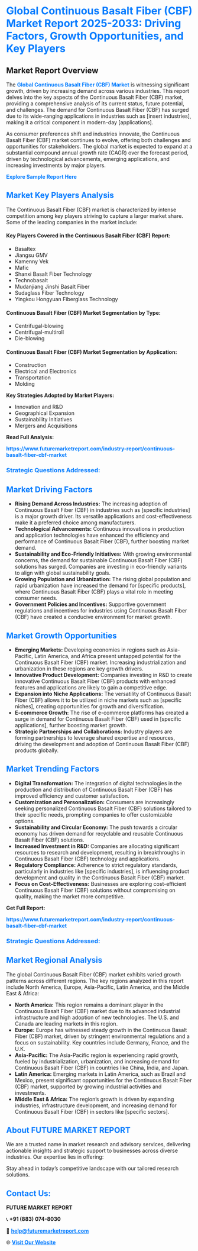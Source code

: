 <h1 style="color: #007BFF;">Global Continuous Basalt Fiber (CBF) Market Report 2025-2033: Driving Factors, Growth Opportunities, and Key Players</h1>

<section id="overview">
<h2>Market Report Overview</h2>
<p>The <a href="https://www.futuremarketreport.com/industry-report/continuous-basalt-fiber-cbf-market" style="color: #007BFF; text-decoration: none;"><strong>Global Continuous Basalt Fiber (CBF) Market</strong></a> is witnessing significant growth, driven by increasing demand across various industries. This report delves into the key aspects of the Continuous Basalt Fiber (CBF) market, providing a comprehensive analysis of its current status, future potential, and challenges. The demand for Continuous Basalt Fiber (CBF) has surged due to its wide-ranging applications in industries such as [insert industries], making it a critical component in modern-day [applications].</p>
<p>As consumer preferences shift and industries innovate, the Continuous Basalt Fiber (CBF) market continues to evolve, offering both challenges and opportunities for stakeholders. The global market is expected to expand at a substantial compound annual growth rate (CAGR) over the forecast period, driven by technological advancements, emerging applications, and increasing investments by major players.</p>
</section>

<section id="overview">
<p><a href="https://www.futuremarketreport.com/request-sample/reportId=89828" style="color: #007BFF; text-decoration: none;"><strong>Explore Sample Report Here</strong></a></p>
</section>

<section id="key-players">
<h2 style="color: #007BFF;">Market Key Players Analysis</h2>
<p>The Continuous Basalt Fiber (CBF) market is characterized by intense competition among key players striving to capture a larger market share. Some of the leading companies in the market include:</p>
<h4>Key Players Covered in the Continuous Basalt Fiber (CBF) Report:</h4>
<ul><li>Basaltex</li><li>Jiangsu GMV</li><li>Kamenny Vek</li><li>Mafic</li><li>Shanxi Basalt Fiber Technology</li><li>Technobasalt</li><li>Mudanjiang Jinshi Basalt Fiber</li><li>Sudaglass Fiber Technology</li><li>Yingkou Hongyuan Fiberglass Technology</li></ul>
<h4>Continuous Basalt Fiber (CBF) Market Segmentation by Type:</h4>
<ul><li>Centrifugal-blowing</li><li>Centrifugal-multiroll</li><li>Die-blowing</li></ul>

<h4>Continuous Basalt Fiber (CBF) Market Segmentation by Application:</h4>
<ul><li>Construction</li><li>Electrical and Electronics</li><li>Transportation</li><li>Molding</li></ul>
<p><strong>Key Strategies Adopted by Market Players:</strong></p>
<ul>
<li>Innovation and R&D</li>
<li>Geographical Expansion</li>
<li>Sustainability Initiatives</li>
<li>Mergers and Acquisitions</li>
</ul>
</section>

<section>
<p><strong>Read Full Analysis: </strong></p><a href="https://www.futuremarketreport.com/industry-report/continuous-basalt-fiber-cbf-market" style="color: #007BFF; text-decoration: none;"><strong>https://www.futuremarketreport.com/industry-report/continuous-basalt-fiber-cbf-market</strong></a>
<h3 style="color: #007BFF;">Strategic Questions Addressed:</h3>
</section>

<section id="driving-factors">
<h2 style="color: #007BFF;">Market Driving Factors</h2>
<ul>
<li><strong>Rising Demand Across Industries:</strong> The increasing adoption of Continuous Basalt Fiber (CBF) in industries such as [specific industries] is a major growth driver. Its versatile applications and cost-effectiveness make it a preferred choice among manufacturers.</li>
<li><strong>Technological Advancements:</strong> Continuous innovations in production and application technologies have enhanced the efficiency and performance of Continuous Basalt Fiber (CBF), further boosting market demand.</li>
<li><strong>Sustainability and Eco-Friendly Initiatives:</strong> With growing environmental concerns, the demand for sustainable Continuous Basalt Fiber (CBF) solutions has surged. Companies are investing in eco-friendly variants to align with global sustainability goals.</li>
<li><strong>Growing Population and Urbanization:</strong> The rising global population and rapid urbanization have increased the demand for [specific products], where Continuous Basalt Fiber (CBF) plays a vital role in meeting consumer needs.</li>
<li><strong>Government Policies and Incentives:</strong> Supportive government regulations and incentives for industries using Continuous Basalt Fiber (CBF) have created a conducive environment for market growth.</li>
</ul>
</section>

<section id="growth-opportunities">
<h2 style="color: #007BFF;">Market Growth Opportunities</h2>
<ul>
<li><strong>Emerging Markets:</strong> Developing economies in regions such as Asia-Pacific, Latin America, and Africa present untapped potential for the Continuous Basalt Fiber (CBF) market. Increasing industrialization and urbanization in these regions are key growth drivers.</li>
<li><strong>Innovative Product Development:</strong> Companies investing in R&D to create innovative Continuous Basalt Fiber (CBF) products with enhanced features and applications are likely to gain a competitive edge.</li>
<li><strong>Expansion into Niche Applications:</strong> The versatility of Continuous Basalt Fiber (CBF) allows it to be utilized in niche markets such as [specific niches], creating opportunities for growth and diversification.</li>
<li><strong>E-commerce Growth:</strong> The rise of e-commerce platforms has created a surge in demand for Continuous Basalt Fiber (CBF) used in [specific applications], further boosting market growth.</li>
<li><strong>Strategic Partnerships and Collaborations:</strong> Industry players are forming partnerships to leverage shared expertise and resources, driving the development and adoption of Continuous Basalt Fiber (CBF) products globally.</li>
</ul>
</section>

<section id="trending-factors">
<h2 style="color: #007BFF;">Market Trending Factors</h2>
<ul>
<li><strong>Digital Transformation:</strong> The integration of digital technologies in the production and distribution of Continuous Basalt Fiber (CBF) has improved efficiency and customer satisfaction.</li>
<li><strong>Customization and Personalization:</strong> Consumers are increasingly seeking personalized Continuous Basalt Fiber (CBF) solutions tailored to their specific needs, prompting companies to offer customizable options.</li>
<li><strong>Sustainability and Circular Economy:</strong> The push towards a circular economy has driven demand for recyclable and reusable Continuous Basalt Fiber (CBF) solutions.</li>
<li><strong>Increased Investment in R&D:</strong> Companies are allocating significant resources to research and development, resulting in breakthroughs in Continuous Basalt Fiber (CBF) technology and applications.</li>
<li><strong>Regulatory Compliance:</strong> Adherence to strict regulatory standards, particularly in industries like [specific industries], is influencing product development and quality in the Continuous Basalt Fiber (CBF) market.</li>
<li><strong>Focus on Cost-Effectiveness:</strong> Businesses are exploring cost-efficient Continuous Basalt Fiber (CBF) solutions without compromising on quality, making the market more competitive.</li>
</ul>
</section>

<section>
<p><strong>Get Full Report: </strong></p><a href="https://www.futuremarketreport.com/industry-report/continuous-basalt-fiber-cbf-market" style="color: #007BFF; text-decoration: none;"><strong>https://www.futuremarketreport.com/industry-report/continuous-basalt-fiber-cbf-market</strong></a>
<h3 style="color: #007BFF;">Strategic Questions Addressed:</h3>
</section>


<section id="regional-analysis">
<h2 style="color: #007BFF;">Market Regional Analysis</h2>
<p>The global Continuous Basalt Fiber (CBF) market exhibits varied growth patterns across different regions. The key regions analyzed in this report include North America, Europe, Asia-Pacific, Latin America, and the Middle East & Africa:</p>
<ul>
<li><strong>North America:</strong> This region remains a dominant player in the Continuous Basalt Fiber (CBF) market due to its advanced industrial infrastructure and high adoption of new technologies. The U.S. and Canada are leading markets in this region.</li>
<li><strong>Europe:</strong> Europe has witnessed steady growth in the Continuous Basalt Fiber (CBF) market, driven by stringent environmental regulations and a focus on sustainability. Key countries include Germany, France, and the U.K.</li>
<li><strong>Asia-Pacific:</strong> The Asia-Pacific region is experiencing rapid growth, fueled by industrialization, urbanization, and increasing demand for Continuous Basalt Fiber (CBF) in countries like China, India, and Japan.</li>
<li><strong>Latin America:</strong> Emerging markets in Latin America, such as Brazil and Mexico, present significant opportunities for the Continuous Basalt Fiber (CBF) market, supported by growing industrial activities and investments.</li>
<li><strong>Middle East & Africa:</strong> The region’s growth is driven by expanding industries, infrastructure development, and increasing demand for Continuous Basalt Fiber (CBF) in sectors like [specific sectors].</li>
</ul>
</section>

<footer>
<h2 style="color: #007BFF;">About FUTURE MARKET REPORT</h2>
<p>We are a trusted name in market research and advisory services, delivering actionable insights and strategic support to businesses across diverse industries. Our expertise lies in offering:</p>

<p>Stay ahead in today’s competitive landscape with our tailored research solutions.</p>

<h2 style="color: #007BFF;">Contact Us:</h2>
<p><strong>FUTURE MARKET REPORT</strong></p>
<p>📞 <strong>+91 (883) 074-8030</strong></p>
<p>📧 <strong><a href="mailto:help@futuremarketreport.com" style="color: #007BFF;">help@futuremarketreport.com</a></strong></p>
<p>🌐 <strong><a href="https://www.futuremarketreport.com/" style="color: #007BFF;">Visit Our Website</a></strong></p>
</footer>